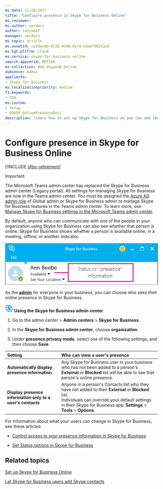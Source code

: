 ```yaml
---
ms.date: 11/28/2017
title: "Configure presence in Skype for Business Online"
ms.reviewer: 
ms.author: serdars
author: tonysmit
manager: serdars
ms.topic: article
ms.assetid: ce59ac0b-8115-4c6b-8174-e3aef982d3cb
ms.tgt.pltfrm: cloud
ms.service: skype-for-business-online
search.appverid: MET150
ms.collection: Adm_Skype4B_Online
audience: Admin
appliesto:
- Skype for Business
ms.localizationpriority: medium
f1.keywords:
- CSH
ms.custom:
- Setup
- O365P_OnlinePresenceDesc
description: "Learn how to set up Skype for Business so you can see the availability of your co-workers. "
---
```


# Configure presence in Skype for Business Online

[!INCLUDE [sfbo-retirement](../../Hub/includes/sfbo-retirement.md)]

> [!IMPORTANT]
> The Microsoft Teams admin center has replaced the Skype for Business admin center (Legacy portal). All settings for managing Skype for Business are now in the Teams admin center. You must be assigned the [Azure AD admin role](/azure/active-directory/roles/permissions-reference) of Global admin or Skype for Business admin to manage Skype for Business features in the Teams admin center. To learn more, see [Manage Skype for Business settings in the Microsoft Teams admin center](/MicrosoftTeams/skype-for-business-settings?bc=%2fskypeforbusiness%2fbreadcrumb%2ftoc.json&toc=%2fskypeforbusiness%2fsfbotoc%2ftoc.json).

By default, anyone who can communicate with one of the people in your organization using Skype for Business can also see whether that person is online. Skype for Business shows whether a person is available online, in a meeting, offline, or another indicator.

![An example of a person's online status in Skype for Business.](../images/f0849132-1ddb-480f-bca6-cfe9eaa0486d.png)

As the **[admin](https://support.office.com/article/eac4d046-1afd-4f1a-85fc-8219c79e1504)** for everyone in your business, you can choose who sees their online presence in Skype for Business.

![An icon showing the Skype for Business logo.](../images/sfb-logo-30x30.png) **Using the Skype for Business admin center**

1. Go to the admin center > **Admin centers** > **Skype for Business**.

2. In the **Skype for Business admin center**, choose **organization**.

3. Under **presence privacy mode**, select one of the following settings, and then choose **Save**.

|**Setting**|**Who can view a user's presence**|
|:-----|:-----|
|**Automatically display presence information** <br/> |Any Skype for Business user in your business who has not been added to a person's **External** or **Blocked** list will be able to see that person's online presence. <br/> |
|**Display presence information only to a user's contacts** <br/> |Anyone in a person's Contacts list who they have not added to their **External** or **Blocked** list. <br/> Individuals can override your default settings in their Skype for Business app: **Settings** > **Tools** > **Options**. <br/> |

For information about what your users can change in Skype for Business, see these articles:

- [Control access to your presence information in Skype for Business](https://support.office.com/article/fea86e34-60cf-4dd0-bfb2-169a42afd92c)

- [Set Status options in Skype for Business](https://support.office.com/article/efd25395-c8ef-4510-b9cb-6f70e2fff8a0)

## Related topics

[Set up Skype for Business Online](set-up-skype-for-business-online.md)

[Let Skype for Business users add Skype contacts](let-skype-for-business-users-add-skype-contacts.md)

